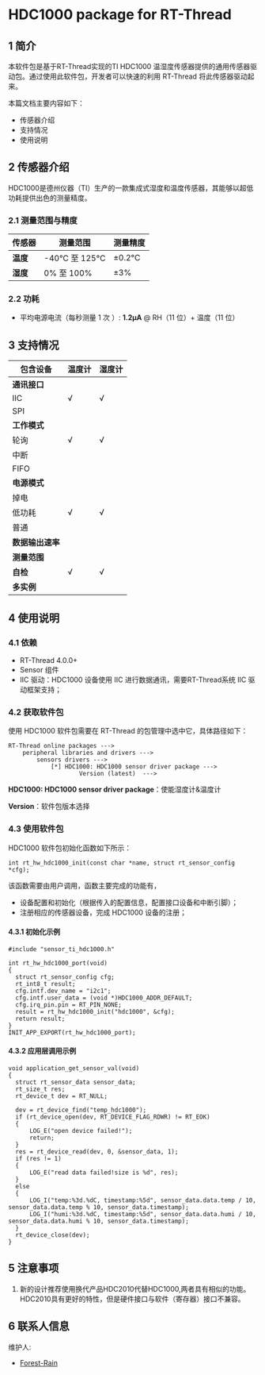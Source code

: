 # HDC1000 package for RT-Thread

## 1 简介

本软件包是基于RT-Thread实现的TI HDC1000 温湿度传感器提供的通用传感器驱动包。通过使用此软件包，开发者可以快速的利用 RT-Thread 将此传感器驱动起来。

本篇文档主要内容如下：

- 传感器介绍
- 支持情况
- 使用说明

## 2 传感器介绍

HDC1000是德州仪器（TI）生产的一款集成式湿度和温度传感器，其能够以超低功耗提供出色的测量精度。

### 2.1 测量范围与精度
| 传感器         | 测量范围 | 测量精度 |
| ------------- | ------- | ------ |
| **温度**      |   -40°C 至 125°C     |   ±0.2°C     |
| **湿度**      |  0% 至 100%     |  ±3%      |

### 2.2 功耗
 - 平均电源电流（每秒测量 1 次 ）: **1.2µA** @ RH（11 位）+ 温度（11 位）

## 3 支持情况

| 包含设备         | 温度计 | 湿度计 |
| ---------------- | ------ | ------ |
| **通讯接口**     |        |        |
| IIC              | √      | √      |
| SPI              |        |        |
| **工作模式**     |        |        |
| 轮询             | √      | √      |
| 中断             |        |        |
| FIFO             |        |        |
| **电源模式**     |        |        |
| 掉电             |       |        |
| 低功耗           | √      | √      |
| 普通             |        |        |
| **数据输出速率** |        |        |
| **测量范围**     |        |        |
| **自检**         | √      |  √      |
| **多实例**       |        |        |

## 4 使用说明

### 4.1 依赖

- RT-Thread 4.0.0+
- Sensor 组件
- IIC 驱动：HDC1000 设备使用 IIC 进行数据通讯，需要RT-Thread系统 IIC 驱动框架支持；

### 4.2 获取软件包

使用 HDC1000 软件包需要在 RT-Thread 的包管理中选中它，具体路径如下：

```
RT-Thread online packages --->
    peripheral libraries and drivers --->
        sensors drivers --->
            [*] HDC1000: HDC1000 sensor driver package --->
                    Version (latest)  --->
```
**HDC1000: HDC1000 sensor driver package**：使能湿度计&温度计

**Version**：软件包版本选择

### 4.3 使用软件包

HDC1000 软件包初始化函数如下所示：

```
int rt_hw_hdc1000_init(const char *name, struct rt_sensor_config *cfg);
```

该函数需要由用户调用，函数主要完成的功能有，

- 设备配置和初始化（根据传入的配置信息，配置接口设备和中断引脚）；
- 注册相应的传感器设备，完成 HDC1000 设备的注册；

#### 4.3.1 初始化示例

```
#include "sensor_ti_hdc1000.h"

int rt_hw_hdc1000_port(void)
{
  struct rt_sensor_config cfg;
  rt_int8_t result;
  cfg.intf.dev_name = "i2c1";
  cfg.intf.user_data = (void *)HDC1000_ADDR_DEFAULT;
  cfg.irq_pin.pin = RT_PIN_NONE;
  result = rt_hw_hdc1000_init("hdc1000", &cfg);
  return result;
}
INIT_APP_EXPORT(rt_hw_hdc1000_port);
```
#### 4.3.2 应用层调用示例
```
void application_get_sensor_val(void)
{
  struct rt_sensor_data sensor_data;
  rt_size_t res;
  rt_device_t dev = RT_NULL;

  dev = rt_device_find("temp_hdc1000");
  if (rt_device_open(dev, RT_DEVICE_FLAG_RDWR) != RT_EOK)
  {
      LOG_E("open device failed!");
      return;
  }
  res = rt_device_read(dev, 0, &sensor_data, 1);
  if (res != 1)
  {
      LOG_E("read data failed!size is %d", res);
  }
  else
  {
      LOG_I("temp:%3d.%dC, timestamp:%5d", sensor_data.data.temp / 10, sensor_data.data.temp % 10, sensor_data.timestamp);  
      LOG_I("humi:%3d.%dC, timestamp:%5d", sensor_data.data.humi / 10, sensor_data.data.humi % 10, sensor_data.timestamp);
  }
  rt_device_close(dev);
}
```

## 5 注意事项

1. 新的设计推荐使用换代产品HDC2010代替HDC1000,两者具有相似的功能。HDC2010具有更好的特性，但是硬件接口与软件（寄存器）接口不兼容。

## 6 联系人信息

维护人:

- [Forest-Rain](https://github.com/Forest-Rain) 
